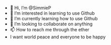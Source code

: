 - 👋 Hi, I’m @SimmieP
- 👀 I’m interested in learning to use Github
- 🌱 I’m currently learning how to use Github
- 💞️ I’m looking to collaborate on anything
- 📫 How to reach me through the ether
- I want world peace and everyone to be happy

<!---
SimmieP/SimmieP is a ✨ special ✨ repository because its `README.md` (this file) appears on your GitHub profile.
You can click the Preview link to take a look at your changes.
--->
